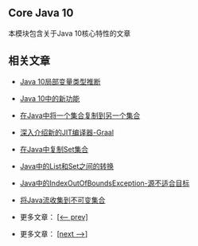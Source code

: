 ## Core Java 10

本模块包含关于Java 10核心特性的文章

## 相关文章

- [Java 10局部变量类型推断](docs/Java10局部变量类型推断.md)
- [Java 10中的新功能](docs/Java10中的新功能.md)
- [在Java中将一个集合复制到另一个集合](docs/在Java中将一个集合复制到另一个集合.md)
- [深入介绍新的JIT编译器-Graal](docs/深入介绍新的JIT编译器-Graal.md)
- [在Java中复制Set集合](docs/在Java中复制Set集合.md)
- [Java中的List和Set之间的转换](docs/Java中的List和Set之间的转换.md)
- [Java中的IndexOutOfBoundsException-源不适合目标](docs/Java中的IndexOutOfBoundsException-源不适合目标.md)
- [将Java流收集到不可变集合](docs/将Java流收集到不可变集合.md)

- 更多文章： [[<-- prev]](../java-9-jigsaw/README.md)
- 更多文章： [[next -->]](../java-11-1/README.md)